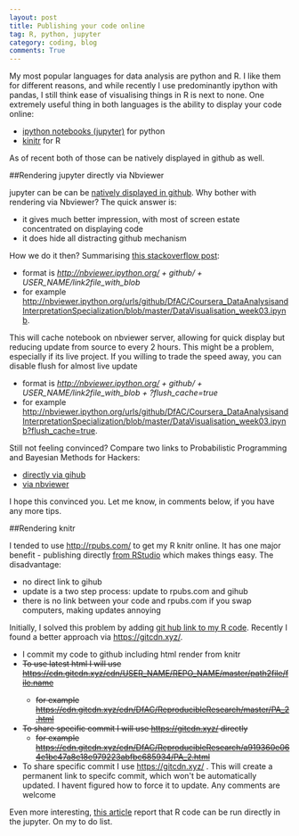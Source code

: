 ```yaml
---
layout: post
title: Publishing your code online
tag: R, python, jupyter
category: coding, blog
comments: True
---
```

My most popular languages for data analysis are python and R. I like them for different reasons, and while recently I use predominantly ipython with pandas, I still think ease of visualising things in R is next to none.
One extremely useful thing in both languages is the ability to display your code online:

* [ipython notebooks (jupyter)](https://jupyter.org/) for python
* [kinitr](http://yihui.name/knitr/) for R

As of recent both of those can be natively displayed in github as well.



##Rendering jupyter directly via Nbviewer

jupyter can be can be [natively displayed in github](http://blog.jupyter.org/2015/05/07/rendering-notebooks-on-github/). Why bother with rendering via Nbviewer? The quick answer is:

* it gives much better impression, with most of screen estate concentrated on displaying code
* it does hide all distracting github mechanism

How we do it then? Summarising [this stackoverflow post](http://stackoverflow.com/questions/19744286/hosting-ipython-notebooks-on-github):

* format is *http://nbviewer.ipython.org/ + github/ + USER_NAME/link2file_with_blob*
* for example  <http://nbviewer.ipython.org/urls/github/DfAC/Coursera_DataAnalysisandInterpretationSpecialization/blob/master/DataVisualisation_week03.ipynb>. 

This will cache notebook on nbviewer server, allowing for quick display but reducing update from source to every 2 hours. This might be a problem, especially if its live project. If you willing to trade the speed away, you can disable flush for almost live update

* format is *http://nbviewer.ipython.org/ + github/ + USER_NAME/link2file_with_blob + ?flush_cache=true*
* for example  <http://nbviewer.ipython.org/urls/github/DfAC/Coursera_DataAnalysisandInterpretationSpecialization/blob/master/DataVisualisation_week03.ipynb?flush_cache=true>. 

Still not feeling convinced? Compare two links to Probabilistic Programming and Bayesian Methods for Hackers:
* [directly via gihub](https://github.com/CamDavidsonPilon/Probabilistic-Programming-and-Bayesian-Methods-for-Hackers/blob/master/Chapter1_Introduction/Chapter1.ipynb)
* [via nbviewer](http://nbviewer.ipython.org/github/CamDavidsonPilon/Probabilistic-Programming-and-Bayesian-Methods-for-Hackers/blob/master/Chapter1_Introduction/Chapter1.ipynb)


I hope this convinced you. Let me know, in comments below, if you have any more tips.


##Rendering knitr

I tended to use <http://rpubs.com/> to get my R knitr online. It has one major benefit -  publishing directly [from RStudio](https://rpubs.com/about/getting-started) which makes things easy. The disadvantage:

* no direct link to gihub
* update is a two step process: update to rpubs.com and gihub
* there is no link between your code and rpubs.com if you swap computers, making updates annoying

Initially, I solved this problem by adding [git hub link to my R code](http://rpubs.com/DfAC/as2). Recently I found a better approach via <https://gitcdn.xyz/>.

* I commit my code to github including html render from knitr
* <s>To use latest html I will use https://cdn.gitcdn.xyz/cdn/USER_NAME/REPO_NAME/master/path2file/file.name
	* for example <https://cdn.gitcdn.xyz/cdn/DfAC/ReproducibleResearch/master/PA_2.html>
* To share specific commit I will use https://gitcdn.xyz/ directly
	* for example <https://cdn.gitcdn.xyz/cdn/DfAC/ReproducibleResearch/a919360e064e1bc47a8e18e979223abfbc685934/PA_2.html></s>
* To share specific commit I use https://gitcdn.xyz/ . This will create a permanent link to specifc commit, which won't be automatically updated. I havent figured how to force it to update. Any comments are welcome


Even more interesting, [this article](http://www.r-bloggers.com/ipython-markdown-opportunities-in-ipython-notebooks-and-rstudio/) report that R code can be run directly in the jupyter. On my to do list.
